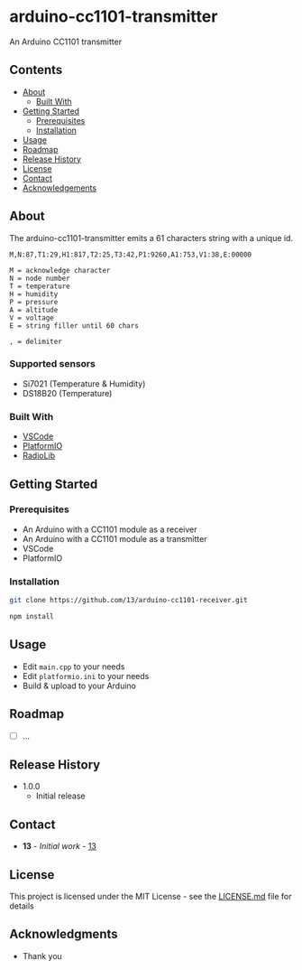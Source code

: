 # arduino-cc1101-transmitter

An Arduino CC1101 transmitter

## Contents

 * [About](#about)
   * [Built With](#built-with)
 * [Getting Started](#getting-started)
   * [Prerequisites](#prerequisites)
   * [Installation](#installation)
 * [Usage](#usage)
 * [Roadmap](#roadmap)
 * [Release History](#release-history)
 * [License](#license)
 * [Contact](#contact)
 * [Acknowledgements](#acknowledgements)

## About

The arduino-cc1101-transmitter emits a 61 characters string with a unique id.

```
M,N:87,T1:29,H1:817,T2:25,T3:42,P1:9260,A1:753,V1:38,E:00000

M = acknowledge character
N = node number
T = temperature
H = humidity
P = pressure
A = altitude
V = voltage
E = string filler until 60 chars

, = delimiter
```

### Supported sensors

* Si7021 (Temperature & Humidity)
* DS18B20 (Temperature)

### Built With

* [VSCode](https://github.com/microsoft/vscode)
* [PlatformIO](https://platformio.org/)
* [RadioLib](https://github.com/jgromes/RadioLib)

## Getting Started

### Prerequisites

* An Arduino with a CC1101 module as a receiver
* An Arduino with a CC1101 module as a transmitter
* VSCode
* PlatformIO

### Installation

```sh
git clone https://github.com/13/arduino-cc1101-receiver.git

npm install
```

## Usage

* Edit `main.cpp` to your needs
* Edit `platformio.ini` to your needs
* Build & upload to your Arduino

## Roadmap

- [ ] ...

## Release History

* 1.0.0
    * Initial release

## Contact

* **13** - *Initial work* - [13](https://github.com/13)

## License

This project is licensed under the MIT License - see the [LICENSE.md](LICENSE.md) file for details

## Acknowledgments

* Thank you
